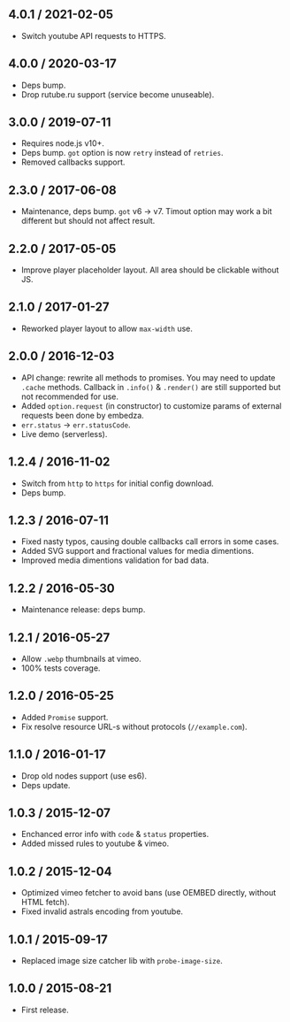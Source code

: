 4.0.1 / 2021-02-05
------------------

- Switch youtube API requests to HTTPS.


4.0.0 / 2020-03-17
------------------

- Deps bump.
- Drop rutube.ru support (service become unuseable).


3.0.0 / 2019-07-11
------------------

- Requires node.js v10+.
- Deps bump. `got` option is now `retry` instead of `retries`.
- Removed callbacks support.


2.3.0 / 2017-06-08
------------------

- Maintenance, deps bump. `got` v6 -> v7. Timout option may work a bit
  different but should not affect result.


2.2.0 / 2017-05-05
------------------

- Improve player placeholder layout. All area should be
  clickable without JS.


2.1.0 / 2017-01-27
------------------

- Reworked player layout to allow `max-width` use.


2.0.0 / 2016-12-03
------------------

- API change: rewrite all methods to promises. You may need to update `.cache`
  methods. Callback in `.info()` & `.render()` are still supported but not
  recommended for use.
- Added `option.request` (in constructor) to customize params of external
  requests been done by embedza.
- `err.status` -> `err.statusCode`.
- Live demo (serverless).


1.2.4 / 2016-11-02
------------------

- Switch from `http` to `https` for initial config download.
- Deps bump.


1.2.3 / 2016-07-11
------------------

- Fixed nasty typos, causing double callbacks call errors in some cases.
- Added SVG support and fractional values for media dimentions.
- Improved media dimentions validation for bad data.


1.2.2 / 2016-05-30
------------------

- Maintenance release: deps bump.


1.2.1 / 2016-05-27
------------------

- Allow `.webp` thumbnails at vimeo.
- 100% tests coverage.


1.2.0 / 2016-05-25
------------------

- Added `Promise` support.
- Fix resolve resource URL-s without protocols (`//example.com`).


1.1.0 / 2016-01-17
------------------

- Drop old nodes support (use es6).
- Deps update.


1.0.3 / 2015-12-07
------------------

- Enchanced error info with `code` & `status` properties.
- Added missed rules to youtube & vimeo.


1.0.2 / 2015-12-04
------------------

- Optimized vimeo fetcher to avoid bans (use OEMBED directly, without HTML fetch).
- Fixed invalid astrals encoding from youtube.


1.0.1 / 2015-09-17
------------------

- Replaced image size catcher lib with `probe-image-size`.


1.0.0 / 2015-08-21
------------------

- First release.
